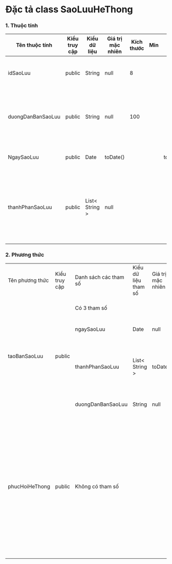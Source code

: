 # Đặc tả class SaoLuuHeThong

### 1. Thuộc tính

| Tên thuộc tính    | Kiểu truy cập | Kiểu dữ liệu   | Giá trị mặc nhiên | Kích thước | Min | Max      | Diễn giải                                              |
| ----------------- | ------------- | -------------- | ----------------- | ---------- | --- | -------- | ------------------------------------------------------ |
| idSaoLuu          | public        | String         | null              | 8          |     |          | Mã của bản sao lưu                                     |
| duongDanBanSaoLuu | public        | String         | null              | 100        |     |          | Đường dẫn nơi lưu trữ bản sao lưu hệ thống             |
| NgaySaoLuu        | public        | Date           | toDate()          |            |     | toDate() | Ngày sao lưu hệ thống                                  |
| thanhPhanSaoLuu   | public        | List< String > | null              |            |     |          | Các thành phần được sao lưu trong bản sao lưu hệ thống |

### 2. Phương thức

<table>
    <tr>
        <td>Tên phương thức</td>
        <td>Kiểu truy cập</td>
        <td>Danh sách các tham số</td>
        <td>Kiểu dữ liệu tham số</td>
        <td>Giá trị mặc nhiên</td>
        <td>Kích thước</td>
        <td>Kiểu trả về của phương thức</td>
        <td>Diễn giải</td>
    </tr>
    <tr>
      <td rowspan="4">taoBanSaoLuu</td>
      <td rowspan="4">public</td>
      <td colspan="4">Có 3 tham số</td>
      <td rowspan="4">boolean</td>
      <td rowspan="4">Tạo ra bản sao lưu sao hệ thống. Nếu sao lưu thành công thì trả về true ngược lại thì false</td>
    </tr>
    <tr>
      <td>ngaySaoLuu</td>
      <td>Date</td>
      <td>null</td>
      <td></td>
    </tr>
    <tr>
      <td>thanhPhanSaoLuu</td>
      <td>List< String ></td>
      <td>toDate()</td>
      <td></td>
    </tr>
     <tr>
      <td>duongDanBanSaoLuu</td>
      <td>String</td>
      <td>null</td>
      <td></td>
    </tr>
    <tr>
      <td rowspan="2">phucHoiHeThong</td>
      <td rowspan="2">public</td>
      <td colspan="4">Không có tham số</td>
      <td rowspan="2">boolean</td>
      <td rowspan="2">Phục hồi hệ thống dựa trên các bản sao lưu trước đó. Trả về true nếu phục hồi hệ thống thành công ngược lại thì false</td>
    </tr>

</table>
